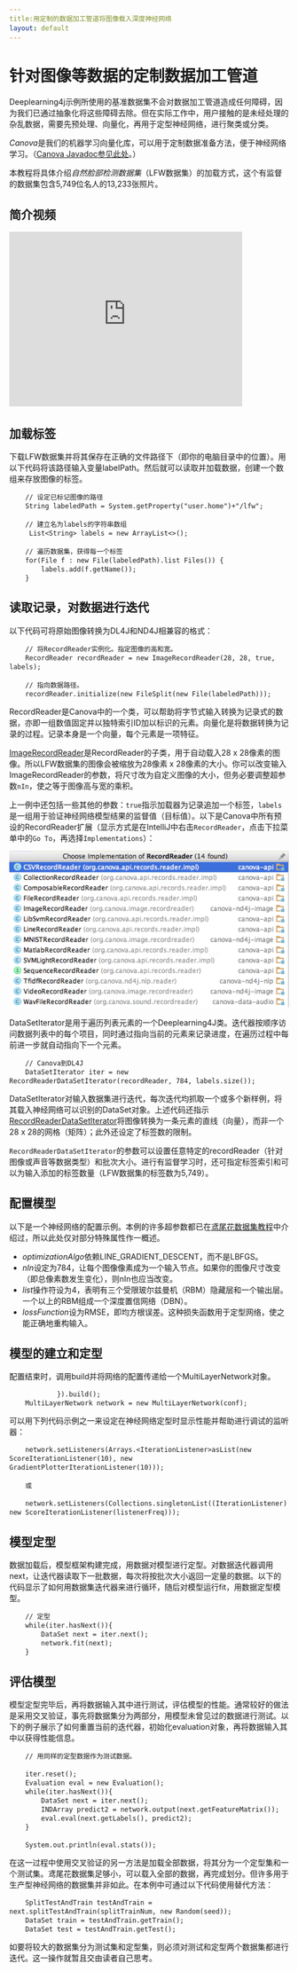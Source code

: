 ```yaml
---
title:用定制的数据加工管道将图像载入深度神经网络
layout: default
---
```


# 针对图像等数据的定制数据加工管道

Deeplearning4j示例所使用的基准数据集不会对数据加工管道造成任何障碍，因为我们已通过抽象化将这些障碍去除。但在实际工作中，用户接触的是未经处理的杂乱数据，需要先预处理、向量化，再用于定型神经网络，进行聚类或分类。 

*Canova*是我们的机器学习向量化库，可以用于定制数据准备方法，便于神经网络学习。（[Canova Javadoc参见此处](http://deeplearning4j.org/canovadoc/)。）

本教程将具体介绍*自然脸部检测数据集*（LFW数据集）的加载方式，这个有监督的数据集包含5,749位名人的13,233张照片。

## 简介视频

<iframe width="420" height="315" src="https://www.youtube.com/embed/EHHtyRKQIJ0" frameborder="0" allowfullscreen></iframe>

## 加载标签

下载LFW数据集并将其保存在正确的文件路径下（即你的电脑目录中的位置）。用以下代码将该路径输入变量labelPath。然后就可以读取并加载数据，创建一个数组来存放图像的标签。

        // 设定已标记图像的路径
        String labeledPath = System.getProperty("user.home")+"/lfw";
        
        // 建立名为labels的字符串数组
         List<String> labels = new ArrayList<>(); 
        
        // 遍历数据集，获得每一个标签
        for(File f : new File(labeledPath).list Files()) { 
            labels.add(f.getName());
        }

## <a name="record">读取记录，对数据进行迭代</a>

以下代码可将原始图像转换为DL4J和ND4J相兼容的格式：

        // 将RecordReader实例化。指定图像的高和宽。
        RecordReader recordReader = new ImageRecordReader(28, 28, true, labels);

        // 指向数据路径。 
        recordReader.initialize(new FileSplit(new File(labeledPath)));

RecordReader是Canova中的一个类，可以帮助将字节式输入转换为记录式的数据，亦即一组数值固定并以独特索引ID加以标识的元素。向量化是将数据转换为记录的过程。记录本身是一个向量，每个元素是一项特征。

[ImageRecordReader](https://github.com/deeplearning4j/Canova/blob/master/canova-nd4j/canova-nd4j-image/src/main/java/org/canova/image/recordreader/ImageRecordReader.java)是RecordReader的子类，用于自动载入28 x 28像素的图像。所以LFW数据集的图像会被缩放为28像素 x 28像素的大小。你可以改变输入ImageRecordReader的参数，将尺寸改为自定义图像的大小，但务必要调整超参数`nIn`，使之等于图像高与宽的乘积。 

上一例中还包括一些其他的参数：`true`指示加载器为记录追加一个标签，`labels`是一组用于验证神经网络模型结果的监督值（目标值）。以下是Canova中所有预设的RecordReader扩展（显示方式是在IntelliJ中右击`RecordReader`，点击下拉菜单中的`Go To`，再选择`Implementations`）：

![Alt text](./img/recordreader_extensions.png)

DataSetIterator是用于遍历列表元素的一个Deeplearning4J类。迭代器按顺序访问数据列表中的每个项目，同时通过指向当前的元素来记录进度，在遍历过程中每前进一步就自动指向下一个元素。

        // Canova到DL4J
        DataSetIterator iter = new RecordReaderDataSetIterator(recordReader, 784, labels.size());

DataSetIterator对输入数据集进行迭代，每次迭代均抓取一个或多个新样例，将其载入神经网络可以识别的DataSet对象。上述代码还指示[RecordReaderDataSetIterator](https://github.com/deeplearning4j/deeplearning4j/blob/master/deeplearning4j-core/src/main/java/org/deeplearning4j/datasets/canova/RecordReaderDataSetIterator.java)将图像转换为一条元素的直线（向量），而非一个28 x 28的网格（矩阵）；此外还设定了标签数的限制。

`RecordReaderDataSetIterator`的参数可以设置任意特定的recordReader（针对图像或声音等数据类型）和批次大小。进行有监督学习时，还可指定标签索引和可以为输入添加的标签数量（LFW数据集的标签数为5,749）。 

## 配置模型

以下是一个神经网络的配置示例。本例的许多超参数都已在[鸢尾花数据集教程](./neuralnet-configuration.html)中介绍过，所以此处仅对部分特殊属性作一概述。

<script src="http://gist-it.appspot.com/https://github.com/deeplearning4j/dl4j-examples/blob/master/src/main/java/org/deeplearning4j/examples/unsupervised/deepbelief/DeepAutoEncoderExample.java?slice=29:71"></script>

* *optimizationAlgo*依赖LINE_GRADIENT_DESCENT，而不是LBFGS。 
* *nIn*设定为784，让每个图像像素成为一个输入节点。如果你的图像尺寸改变（即总像素数发生变化），则nIn也应当改变。
* *list*操作符设为4，表明有三个受限玻尔兹曼机（RBM）隐藏层和一个输出层。一个以上的RBM组成一个深度置信网络（DBN）。
* *lossFunction*设为RMSE，即均方根误差。这种损失函数用于定型网络，使之能正确地重构输入。 

## 模型的建立和定型

配置结束时，调用build并将网络的配置传递给一个MultiLayerNetwork对象。

                }).build();
        MultiLayerNetwork network = new MultiLayerNetwork(conf);

可以用下列代码示例之一来设定在神经网络定型时显示性能并帮助进行调试的监听器：

        network.setListeners(Arrays.<IterationListener>asList(new ScoreIterationListener(10), new GradientPlotterIterationListener(10)));

        或

        network.setListeners(Collections.singletonList((IterationListener) new ScoreIterationListener(listenerFreq)));

## 模型定型

数据加载后，模型框架构建完成，用数据对模型进行定型。对数据迭代器调用next，让迭代器读取下一批数据，每次将按批次大小返回一定量的数据。以下的代码显示了如何用数据集迭代器来进行循环，随后对模型运行fit，用数据定型模型。

        // 定型
        while(iter.hasNext()){
            DataSet next = iter.next();
            network.fit(next);
        }

## 评估模型

模型定型完毕后，再将数据输入其中进行测试，评估模型的性能。通常较好的做法是采用交叉验证，事先将数据集分为两部分，用模型未曾见过的数据进行测试。以下的例子展示了如何重置当前的迭代器，初始化evaluation对象，再将数据输入其中以获得性能信息。

        // 用同样的定型数据作为测试数据。 
        
        iter.reset();
        Evaluation eval = new Evaluation();
        while(iter.hasNext()){
            DataSet next = iter.next();
            INDArray predict2 = network.output(next.getFeatureMatrix());
            eval.eval(next.getLabels(), predict2);
        }
        
        System.out.println(eval.stats());

在这一过程中使用交叉验证的另一方法是加载全部数据，将其分为一个定型集和一个测试集。鸢尾花数据集足够小，可以载入全部的数据，再完成划分。但许多用于生产型神经网络的数据集并非如此。在本例中可通过以下代码使用替代方法：

        SplitTestAndTrain testAndTrain = next.splitTestAndTrain(splitTrainNum, new Random(seed));
        DataSet train = testAndTrain.getTrain();
        DataSet test = testAndTrain.getTest();

如要将较大的数据集分为测试集和定型集，则必须对测试和定型两个数据集都进行迭代。这一操作就暂且交由读者自己思考。
